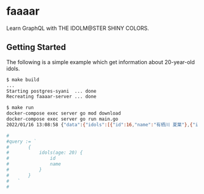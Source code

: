 # faaaar
Learn GraphQL with THE IDOLM@STER SHINY COLORS.

## Getting Started
The following is a simple example which get information about 20-year-old idols.
  
```bash
$ make build
...
Starting postgres-syani  ... done
Recreating faaaar-server ... done

$ make run
docker-compose exec server go mod download
docker-compose exec server go run main.go
2022/01/16 13:08:58 {"data":{"idols":[{"id":16,"name":"有栖川 夏葉"},{"id":26,"name":"斑鳩 ルカ"}]}} 

#
#query := `
#       {
#           idols(age: 20) {
#               id
#               name
#           }
#       }
#   `
#

```